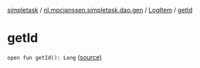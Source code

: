 [simpletask](../../index.md) / [nl.mpcjanssen.simpletask.dao.gen](../index.md) / [LogItem](index.md) / [getId](.)

# getId

`open fun getId(): Long` [(source)](https://github.com/mpcjanssen/simpletask-android/blob/master/src/main/java/nl/mpcjanssen/simpletask/dao/gen/LogItem.java#L37)